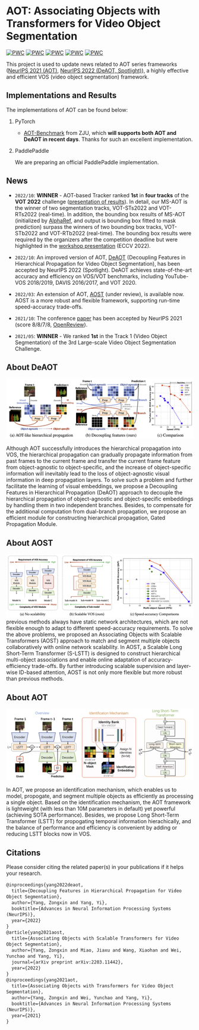 # AOT: Associating Objects with Transformers for Video Object Segmentation


[![PWC](https://img.shields.io/endpoint.svg?url=https://paperswithcode.com/badge/associating-objects-with-scalable/video-object-segmentation-on-youtube-vos)](https://paperswithcode.com/sota/video-object-segmentation-on-youtube-vos?p=associating-objects-with-scalable)
[![PWC](https://img.shields.io/endpoint.svg?url=https://paperswithcode.com/badge/associating-objects-with-scalable/semi-supervised-video-object-segmentation-on-5)](https://paperswithcode.com/sota/semi-supervised-video-object-segmentation-on-5?p=associating-objects-with-scalable)
[![PWC](https://img.shields.io/endpoint.svg?url=https://paperswithcode.com/badge/associating-objects-with-scalable/visual-object-tracking-on-davis-2017)](https://paperswithcode.com/sota/visual-object-tracking-on-davis-2017?p=associating-objects-with-scalable)
[![PWC](https://img.shields.io/endpoint.svg?url=https://paperswithcode.com/badge/associating-objects-with-scalable/semi-supervised-video-object-segmentation-on-1)](https://paperswithcode.com/sota/semi-supervised-video-object-segmentation-on-1?p=associating-objects-with-scalable)
[![PWC](https://img.shields.io/endpoint.svg?url=https://paperswithcode.com/badge/associating-objects-with-scalable/visual-object-tracking-on-davis-2016)](https://paperswithcode.com/sota/visual-object-tracking-on-davis-2016?p=associating-objects-with-scalable)

This project is used to update news related to AOT series frameworks ([NeurIPS 2021 (AOT)](https://arxiv.org/abs/2106.02638), [NeurIPS 2022 (DeAOT, Spotlight)](https://arxiv.org/abs/2210.09782)), a highly effective and efficient VOS (video object segmentation) framework.

## Implementations and Results
The implementations of AOT can be found below:

1. PyTorch
        
    - [AOT-Benchmark](https://github.com/yoxu515/aot-benchmark) from ZJU, which **will supports both AOT and DeAOT in recent days**. Thanks for such an excellent implementation.
    
2. PaddlePaddle
        
    We are preparing an official PaddlePaddle implementation.
    
## News
- `2022/10`: **WINNER** - AOT-based Tracker ranked **1st** in **four tracks** of the **VOT 2022** challenge ([presentation of results](https://data.votchallenge.net/vot2022/vot2022_st_rt.pdf)). In detail, our MS-AOT is the winner of two segmentation tracks, VOT-STs2022 and VOT-RTs2022 (real-time). In addition, the bounding box results of MS-AOT (initialized by [AlphaRef](https://github.com/MasterBin-IIAU/AlphaRefine), and output is bounding box fitted to mask prediction) surpass the winners of two bounding box tracks, VOT-STb2022 and VOT-RTb2022 (real-time). The bounding box results were required by the organizers after the competition deadline but were highlighted in the [workshop presentation](https://data.votchallenge.net/vot2022/vot2022_st_rt.pdf) (ECCV 2022).

- `2022/10`: An improved version of AOT, [DeAOT](https://arxiv.org/abs/2210.09782) (Decoupling Features in Hierarchical Propagation for Video Object Segmentation), has been accepted by NeurIPS 2022 (Spotlight). DeAOT achieves state-of-the-art accuracy and efficiency on VOS/VOT benchmarks, including YouTube-VOS 2018/2019, DAVIS 2016/2017, and VOT 2020.

- `2022/03`: An extension of AOT, [AOST](https://arxiv.org/abs/2203.11442) (under review), is available now. AOST is a more robust and flexible framework, supporting run-time speed-accuracy trade-offs.

- `2021/10`: The conference [paper](https://arxiv.org/abs/2106.02638) has been accepted by NeurIPS 2021 (score 8/8/7/8, [OpenReview](https://openreview.net/forum?id=hl3v8io3ZYt)).

- `2021/05`: **WINNER** - We ranked **1st** in the Track 1 (Video Object Segmentation) of the 3rd Large-scale Video Object Segmentation Challenge.

## About DeAOT
![alt text](overview_deaot.png "An overview of DeAOT")

Although AOT successfully introduces the hierarchical propagation into VOS, the hierarchical propagation can gradually propagate information from past frames to the current frame and transfer the current frame feature from object-agnostic to object-specific, and the increase of object-specific information will inevitably lead to the loss of object-agnostic visual information in deep propagation layers. To solve such a problem and further facilitate the learning of visual embeddings, we propose a Decoupling Features in Hierarchical Propagation (DeAOT) approach to decouple the hierarchical propagation of object-agnostic and object-specific embeddings by handling them in two independent branches. Besides, to compensate for the additional computation from dual-branch propagation, we propose an efficient module for constructing hierarchical propagation, Gated Propagation Module.

## About AOST
![alt text](motivation_aost.png "The motivation of AOST")
previous methods always have static network architectures, which are not flexible enough to adapt to different speed-accuracy requirements. To solve the above problems, we proposed an Associating Objects with Scalable Transformers (AOST) approach to match and segment multiple objects collaboratively with online network scalability. In AOST, a Scalable Long Short-Term Transformer (S-LSTT) is designed to construct hierarchical multi-object associations and enable online adaptation of accuracy-efficiency trade-offs. By further introducing scalable supervision and layer-wise ID-based attention, AOST is not only more flexible but more robust than previous methods.

## About AOT
![alt text](overview.png "An overview of AOT")

In AOT, we propose an identification mechanism, which enables us to model, propogate, and segment multiple objects as efficiently as processing a single object. Based on the identification mechanism, the AOT framework is lightweight (with less than 10M parameters in default) yet powerful (achieving SOTA performance). Besides, we propose Long Short-Term Transformer (LSTT) for propogating temporal information hierachically, and the balance of performance and efficiency is convenient by adding or reducing LSTT blocks now in VOS.

## Citations
Please consider citing the related paper(s) in your publications if it helps your research.
```
@inproceedings{yang2022deaot,
  title={Decoupling Features in Hierarchical Propagation for Video Object Segmentation},
  author={Yang, Zongxin and Yang, Yi},
  booktitle={Advances in Neural Information Processing Systems (NeurIPS)},
  year={2022}
}
@article{yang2021aost,
  title={Associating Objects with Scalable Transformers for Video Object Segmentation},
  author={Yang, Zongxin and Miao, Jiaxu and Wang, Xiaohan and Wei, Yunchao and Yang, Yi},
  journal={arXiv preprint arXiv:2203.11442},
  year={2022}
}
@inproceedings{yang2021aot,
  title={Associating Objects with Transformers for Video Object Segmentation},
  author={Yang, Zongxin and Wei, Yunchao and Yang, Yi},
  booktitle={Advances in Neural Information Processing Systems (NeurIPS)},
  year={2021}
}
```





